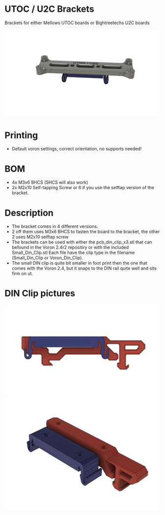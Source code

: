 # UTOC / U2C Brackets

Brackets for either Mellows UTOC boards or Bightreetechs U2C boards

![Closed](Images/cad.jpg)


# Printing

- Default voron settings, correct orientation, no supports needed!

# BOM

- 4x M3x6 BHCS (SHCS will also work)
- 2x M2x10 Self-tapping Screw or 6 if you use the selftap version of the bracket.


# Description

- The bracket comes in 4 different versions.
- 2 off them uses M3x6 BHCS to fasten the board to the bracket, the other 2 uses M2x10 selftap screw
- The brackets can be used with either the pcb_din_clip_x3.stl that can befound in the Voron 2.4r2 repositiry or with the included Small_Din_Clip.stl
Each file have the clip type in the filename (Small_Din_Clip or Voron_Din_Clip).
- The small DIN clip is quite bit smaller in foot print then the one that comes with the Voron 2.4, but it snaps to the DIN rail quite well and sits firm on ut.

# DIN Clip pictures
![Closed](Images/clips.jpg)
![Closed](Images/clips_2.jpg)
